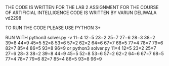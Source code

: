 THE CODE IS WRITTEN FOR THE LAB 2 ASSIGNMENT FOR THE COURSE OF ARTIFICIAL INTELLIGENCE
CODE IS WRITTEN BY 
VARUN DELIWALA vd2298

TO RUN THE CODE PLEASE USE PYTHON 3+

RUN WITH 
    python3 solver.py -v 11=4 12=5 23=2 25=7 27=6 28=3 38=2 39=8 44=9 45=5 52=8 53=6 57=2 62=2 64=6 67=7 68=5 77=4 78=7 79=6 82=7 85=4 86=5 93=8 96=9
     or 
    python3 solver.py 11=4 12=5 23=2 25=7 27=6 28=3 38=2 39=8 44=9 45=5 52=8 53=6 57=2 62=2 64=6 67=7 68=5 77=4 78=7 79=6 82=7 85=4 86=5 93=8 96=9
    